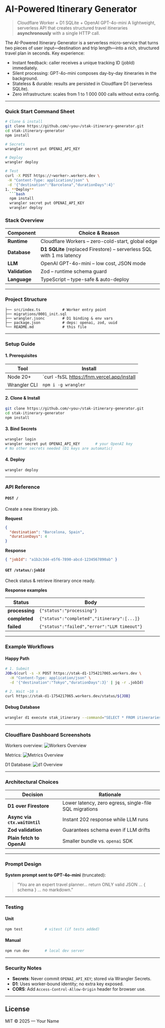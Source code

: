 
# AI-Powered Itinerary Generator  
> Cloudflare Worker + D1 SQLite + OpenAI GPT-4o-mini
> A lightweight, serverless API that creates structured travel itineraries **asynchronously** with a single HTTP call.

The AI-Powered Itinerary Generator is a serverless micro-service that turns two pieces of user input—destination and trip length—into a rich, structured travel plan in seconds.
Key experience:
- Instant feedback: caller receives a unique tracking ID (jobId) immediately.
- Silent processing: GPT-4o-mini composes day-by-day itineraries in the background.
- Stateless & durable: results are persisted in Cloudflare D1 (serverless SQLite).
- Zero infrastructure: scales from 1 to 1 000 000 calls without extra config.

---

### Quick Start Command Sheet
 ```bash
# Clone & install
git clone https://github.com/<you>/stak-itinerary-generator.git
cd stak-itinerary-generator
npm install

# Secrets
wrangler secret put OPENAI_API_KEY

# Deploy
wrangler deploy

# Test
curl -X POST https://<worker>.workers.dev \
  -H "Content-Type: application/json" \
  -d '{"destination":"Barcelona","durationDays":4}'
1. **Deploy**  
   ```bash
   npm install
   wrangler secret put OPENAI_API_KEY
   wrangler deploy
   ```

### Stack Overview

| Component        | Choice & Reason |
|------------------|-----------------|
| **Runtime**      | Cloudflare Workers – zero-cold-start, global edge |
| **Database**     | **D1 SQLite** (replaced Firestore) – serverless SQL with 1 ms latency |
| **LLM**          | OpenAI GPT-4o-mini – low cost, JSON mode |
| **Validation**   | Zod – runtime schema guard |
| **Language**     | TypeScript – type-safe & auto-deploy |

---

### Project Structure

```
├── src/index.ts          # Worker entry point
├── migrations/0001_init.sql
├── wrangler.jsonc        # D1 binding & env vars
├── package.json          # deps: openai, zod, uuid
└── README.md             # this file
```

---

### Setup Guide

#### 1. Prerequisites

| Tool | Install |
|------|---------|
| Node 20+ | `curl -fsSL https://fnm.vercel.app/install | bash` |
| Wrangler CLI | `npm i -g wrangler` |

#### 2. Clone & Install

```bash
git clone https://github.com/<you>/stak-itinerary-generator.git
cd stak-itinerary-generator
npm install
```

#### 3. Bind Secrets

```bash
wrangler login
wrangler secret put OPENAI_API_KEY       # your OpenAI key
# No other secrets needed (D1 keys are automatic)
```

#### 4. Deploy

```bash
wrangler deploy
```

---

### API Reference

#### `POST /`
Create a new itinerary job.

**Request**  
```json
{
  "destination": "Barcelona, Spain",
  "durationDays": 4
}
```

**Response**  
```json
{ "jobId": "a1b2c3d4-e5f6-7890-abcd-1234567890ab" }
```

#### `GET /status/:jobId`
Check status & retrieve itinerary once ready.

**Response examples**

| Status | Body |
|--------|------|
| **processing** | `{"status":"processing"}` |
| **completed** | `{"status":"completed","itinerary":[...]}` |
| **failed** | `{"status":"failed","error":"LLM timeout"}` |

---

### Example Workflows

#### Happy Path
```bash
# 1. Submit
JOB=$(curl -s -X POST https://stak-d1-1754217065.workers.dev \
  -H "Content-Type: application/json" \
  -d '{"destination":"Tokyo","durationDays":3}' | jq -r .jobId)

# 2. Wait ~10 s
curl https://stak-d1-1754217065.workers.dev/status/${JOB}
```

#### Debug Database
```bash
wrangler d1 execute stak_itinerary --command="SELECT * FROM itineraries ORDER BY created_at DESC LIMIT 1"
```

---

### Cloudflare Dashboard Screenshots

Workers overview: 
![Workers Overview](./docs/metrics.png)


Metrics: 
![Metrics Overview](./docs/metrics.png)


D1 Database:
![d1 Overview](./docs/D1.png)


---

### Architectural Choices

| Decision | Rationale |
|----------|-----------|
| **D1 over Firestore** | Lower latency, zero egress, single-file SQL migrations |
| **Async via `ctx.waitUntil`** | Instant 202 response while LLM runs |
| **Zod validation** | Guarantees schema even if LLM drifts |
| **Plain fetch to OpenAI** | Smaller bundle vs. `openai` SDK |

---

### Prompt Design

**System prompt sent to GPT-4o-mini** (truncated):

> “You are an expert travel planner… return ONLY valid JSON … { schema } … no markdown.”

---

### Testing

#### Unit
```bash
npm test          # vitest (if tests added)
```

#### Manual
```bash
npm run dev       # local dev server
```

---


### Security Notes

- **Secrets**: Never commit `OPENAI_API_KEY`; stored via Wrangler Secrets.  
- **D1**: Uses worker-bound identity; no extra key exposed.  
- **CORS**: Add `Access-Control-Allow-Origin` header for browser use.

---

## License

MIT © 2025 — Your Name


